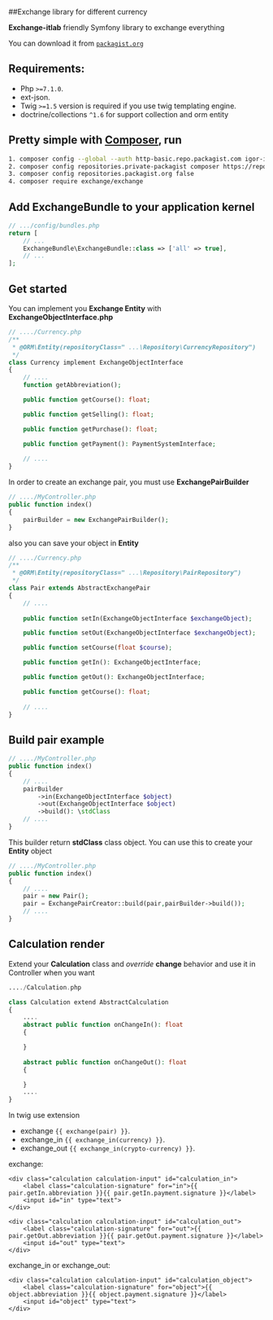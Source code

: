 ##Exchange library for different currency

**Exchange-itlab** friendly Symfony library to exchange everything

You can download it from [`packagist.org`](https://packagist.org/packages/exchange/exchange#dev-master)

## Requirements:

- Php `>=7.1.0`.
- ext-json.
- Twig `>=1.5` version is required if you use twig templating engine.
- doctrine/collections `^1.6` for support collection and orm entity

## Pretty simple with [Composer](http://packagist.org), run

```sh
1. composer config --global --auth http-basic.repo.packagist.com igor-itlab 825866aa17573d24b9cd498e1ea534ad363873a92ae8e44a6ee877f435cb
2. composer config repositories.private-packagist composer https://repo.packagist.com/it-lab-studio/
3. composer config repositories.packagist.org false
4. composer require exchange/exchange
```

## Add ExchangeBundle to your application kernel

```php
// .../config/bundles.php
return [
    // ...
    ExchangeBundle\ExchangeBundle::class => ['all' => true],
    // ...
];
```

## Get started
You can implement you **Exchange Entity** with **ExchangeObjectInterface.php**

```php
// ..../Currency.php
/**
 * @ORM\Entity(repositoryClass=" ...\Repository\CurrencyRepository")
 */
class Currency implement ExchangeObjectInterface
{
    // ....
    function getAbbreviation();

    public function getCourse(): float;

    public function getSelling(): float;

    public function getPurchase(): float;

    public function getPayment(): PaymentSystemInterface;
        
    // ....
}
```

In order to create an exchange pair, you must use **ExchangePairBuilder**

```php
// ..../MyController.php
public function index()
{
    pairBuilder = new ExchangePairBuilder();
}
```

also you can save your object in **Entity**

```php
// ..../Currency.php
/**
 * @ORM\Entity(repositoryClass=" ...\Repository\PairRepository")
 */
class Pair extends AbstractExchangePair
{
    // ....
       
    public function setIn(ExchangeObjectInterface $exchangeObject);

    public function setOut(ExchangeObjectInterface $exchangeObject);

    public function setCourse(float $course);

    public function getIn(): ExchangeObjectInterface;

    public function getOut(): ExchangeObjectInterface;

    public function getCourse(): float;
        
    // ....
}
```

## Build pair example

```php
// ..../MyController.php
public function index()
{
    // ....
    pairBuilder
        ->in(ExchangeObjectInterface $object)
        ->out(ExchangeObjectInterface $object)
        ->build(): \stdClass
    // ....
}
```

This builder return **stdClass** class object. You can use this to create your **Entity** object

```php
// ..../MyController.php
public function index()
{
    // ....
    pair = new Pair();
    pair = ExchangePairCreator::build(pair,pairBuilder->build());
    // ....
}
```

## Calculation render
Extend your **Calculation** class and _override_ **change** behavior and use it in Controller when you want
```php
..../Сalculation.php

class Calculation extend AbstractCalculation
{
    ....
    abstract public function onChangeIn(): float
    {

    }
    
    abstract public function onChangeOut(): float
    {

    }        
    ....
}
```

In twig use extension

- exchange `{{ exchange(pair) }}`.
- exchange_in `{{ exchange_in(currency) }}`.
- exchange_out `{{ exchange_in(crypto-currency) }}`.


exchange:
```twig
<div class="calculation calculation-input" id="calculation_in">
    <label class="calculation-signature" for="in">{{ pair.getIn.abbreviation }}{{ pair.getIn.payment.signature }}</label>
    <input id="in" type="text">
</div>

<div class="calculation calculation-input" id="calculation_out">
    <label class="calculation-signature" for="out">{{ pair.getOut.abbreviation }}{{ pair.getOut.payment.signature }}</label>
    <input id="out" type="text">
</div>
```

exchange_in or exchange_out:
```twig
<div class="calculation calculation-input" id="calculation_object">
    <label class="calculation-signature" for="object">{{ object.abbreviation }}{{ object.payment.signature }}</label>
    <input id="object" type="text">
</div>
```